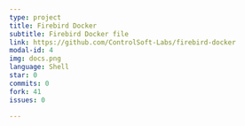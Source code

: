 ```yaml
---
type: project
title: Firebird Docker
subtitle: Firebird Docker file
link: https://github.com/ControlSoft-Labs/firebird-docker
modal-id: 4
img: docs.png
language: Shell
star: 0
commits: 0
fork: 41 
issues: 0

---
```

